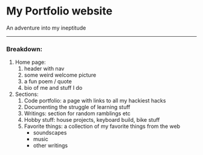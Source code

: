 # My Portfolio website
An adventure into my ineptitude

---
  
### Breakdown:
1. Home page:
   1. header with nav
   2. some weird welcome picture
   3. a fun poem / quote
   4. bio of me and stuff I do
2. Sections:
   1. Code portfolio: a page with links to all my hackiest hacks
   2. Documenting the struggle of learning stuff
   3. Writings: section for random ramblings etc
   4. Hobby stuff: house projects, keyboard build, bike stuff
   5. Favorite things: a collection of my favorite things from the web
        - soundscapes
        - music
        - other writings
